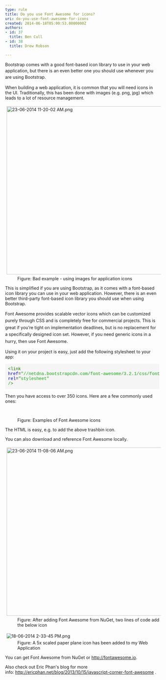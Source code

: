 ```yaml
---
type: rule
title: Do you use Font Awesome for icons?
uri: do-you-use-font-awesome-for-icons
created: 2014-06-18T05:00:53.0000000Z
authors:
- id: 37
  title: Ben Cull
- id: 38
  title: Drew Robson

---
```




<span class='intro'> <span style="line-height&#58;20.8px;">​​</span><span style="line-height&#58;20.8px;">​​​​​​​​Bootstrap comes with a good font-based icon library to use in your web application, but there is an even better one you should use whenever you are using Bootstrap.</span>​ </span>

When building a web application, it is common that you will need icons in the UI. Traditionally, this has been done with images (e.g. png, jpg) which leads to a lot of resource management. <dl class="badImage"><dt> <img alt="23-06-2014 11-20-02 AM.png" src="23-06-2014%2011-20-02%20AM.png" style="margin&#58;5px;width&#58;550px;" /> </dt><dd>Figure&#58; Bad example - using images for application icons</dd></dl><p>This is simplified if you are using Bootstrap, as it comes with a font-based icon library you can use in your web application. However, there is an even better third-party font-based icon library you should use when using Bootstrap.</p><p> 
   <span style="line-height&#58;1.6;">Font Awesome provides scalable vector icons which can be customized purely through CSS and is completely free for commercial projects.&#160;This is great if you’re tight on implementation deadlines, but is no replacement for a specifically designed icon set. However, if you need generic icons in a hurry, then use Font Awesome.</span></p><p>Using it on your project is easy, just add the following stylesheet to your app&#58;</p><pre class="source-code" style="font-family&#58;monaco, menlo, consolas, &quot;courier new&quot;, monospace;word-wrap&#58;break-word;padding&#58;9.5px;border-radius&#58;4px;margin-bottom&#58;10px;word-break&#58;break-all;overflow&#58;auto;background-color&#58;#f5f5f5;">   <span class="cm-tag" style="color&#58;#117700;">&lt;link </span>
   <span class="cm-attribute" style="color&#58;#0000cc;">href</span>=<span class="cm-string" style="color&#58;#11aa11;">&quot;//netdna.bootstrapcdn.com/font-awesome/3.2.1/css/font-awesome.css&quot;</span> 
   <span class="cm-attribute" style="color&#58;#0000cc;">rel</span>=<span class="cm-string" style="color&#58;#11aa11;">&quot;stylesheet&quot; /</span><span class="cm-tag" style="color&#58;#117700;">&gt;​</span></pre><p>Then you have access to over 350 icons. Here are a few commonly used ones&#58;</p><dl class="image"><dt><p>​​​<i id="yui_3_17_2_1_1403220586594_514" class="fa fa-trash-o fa-4x"> </i> <i class="fa fa-plus fa-4x"></i> <i id="yui_3_17_2_1_1403220586594_665" class="fa fa-refresh fa-4x"></i> <i id="yui_3_17_2_1_1403220586594_667" class="fa fa-ok fa-4x"></i> <i class="fa fa-remove fa-4x"></i> <i class="fa fa-code fa-4x"></i> <i class="fa fa-cloud-download fa-4x"> </i> <br></p></dt><dd>Figure&#58; Examples of Font Awesome icons<br></dd></dl> 
<p>The HTML is easy, e.g. <i class="fa fa-trash-o"></i> to add the above trashbin icon.</p><p>You can also download and reference Font Awesome locally.</p><dl class="image"><dt> <img alt="23-06-2014 11-08-06 AM.png" src="23-06-2014%2011-08-06%20AM.png" style="margin&#58;5px;width&#58;550px;" /> </dt><dd>Figure&#58; After adding Font Awesome from NuGet, two lines of code add the below&#160;icon </dd></dl><dl class="image"><dt> <img alt="18-06-2014 2-33-45 PM.png" src="18-06-2014%202-33-45%20PM.png" style="margin&#58;5px;" />  </dt><dd>Figure&#58; A 5x scaled paper plane icon has been added to my Web Application</dd></dl><p>You can get Font Awesome from NuGet or <a href="http&#58;//fontawesome.io/">http&#58;//fontawesome.io</a>.<br></p><p>Also check out Eric Phan's blog for more info&#58;&#160;<a href="http&#58;//ericphan.net/blog/2013/10/15/javascript-corner-font-awesome" target="_blank">http&#58;//ericphan.net/blog/2013/10/15/javascript-corner-font-awesome</a> . <br></p>


